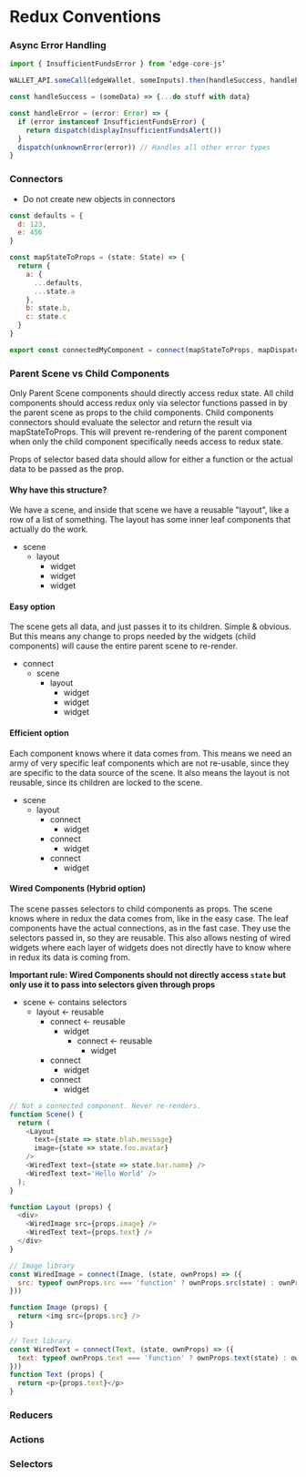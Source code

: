 # Redux Conventions

### Async Error Handling

```javascript
import { InsufficientFundsError } from ‘edge-core-js’

WALLET_API.someCall(edgeWallet, someInputs).then(handleSuccess, handleError)

const handleSuccess = (someData) => {...do stuff with data}

const handleError = (error: Error) => {
  if (error instanceof InsufficientFundsError) {
    return dispatch(displayInsufficientFundsAlert())
  }
  dispatch(unknownError(error)) // Handles all other error types
}
```

### Connectors
* Do not create new objects in connectors

```javascript
const defaults = {
  d: 123,
  e: 456
}

const mapStateToProps = (state: State) => {
  return {
    a: {
      ...defaults,
      ...state.a
    },
    b: state.b,
    c: state.c
  }
}

export const connectedMyComponent = connect(mapStateToProps, mapDispatchToProps)(MyComponent)
```

### Parent Scene vs Child Components

Only Parent Scene components should directly access redux state. All child components should access redux only via selector
functions passed in by the parent scene as props to the child components. Child components connectors should evaluate
the selector and return the result via mapStateToProps. This will prevent re-rendering of the parent component when
only the child component specifically needs access to redux state.

Props of selector based data should allow for either a function or the actual data to be passed as the prop.

#### Why have this structure?

We have a scene, and inside that scene we have a reusable "layout", like a row of a list of something. The layout has some inner leaf components that actually do the work.

- scene
  - layout
    - widget
    - widget
    - widget

#### Easy option

The scene gets all data, and just passes it to its children. Simple & obvious. But this means any change to props needed
by the widgets (child components) will cause the entire parent scene to re-render.

- connect
  - scene
    - layout
      - widget
      - widget
      - widget

#### Efficient option

Each component knows where it data comes from. This means we need an army of very specific leaf components which are not re-usable, since they are specific to the data source of the scene.
It also means the layout is not reusable, since its children are locked to the scene.

- scene
  - layout
    - connect
      - widget
    - connect
      - widget
    - connect
      - widget

#### Wired Components (Hybrid option)

The scene passes selectors to child components as props. The scene knows where in redux the data comes from, like in the easy case. The leaf
components have the actual connections, as in the fast case. They use the selectors passed in, so they are reusable.
This also allows nesting of wired widgets where each layer of widgets does not directly have to know where in redux
its data is coming from.

**Important rule: Wired Components should not directly access `state` but only use it to pass into selectors given through
props**

- scene <- contains selectors
  - layout <- reusable
    - connect <- reusable
      - widget
        - connect <- reusable
          - widget
    - connect
      - widget
    - connect
      - widget

```js
// Not a connected component. Never re-renders.
function Scene() {
  return (
    <Layout
      text={state => state.blah.message}
      image={state => state.foo.avatar}
    />
    <WiredText text={state => state.bar.name} />
    <WiredText text='Hello World' />
  );
}

function Layout (props) {
  <div>
    <WiredImage src={props.image} />
    <WiredText text={props.text} />
  </div>
}

// Image library
const WiredImage = connect(Image, (state, ownProps) => ({
  src: typeof ownProps.src === 'function' ? ownProps.src(state) : ownProps.src
}))

function Image (props) {
  return <img src={props.src} />
}

// Text library
const WiredText = connect(Text, (state, ownProps) => ({
  text: typeof ownProps.text === 'function' ? ownProps.text(state) : ownProps.text
}))
function Text (props) {
  return <p>{props.text}</p>
}
```

### Reducers

### Actions

### Selectors
